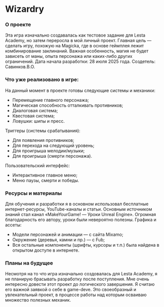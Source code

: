 # Wizardry

### О проекте
Эта игра изначально создавалась как тестовое задание для Lesta Academy, но затем переросла в мой личный проект. Главная цель — сделать игру, похожую на Magicka, где в основе геймплея лежит комбинирование заклинаний. Важная особенность, магия не будет зависеть от маны, опыта персонажа или каких-либо других ограничений.
Дата начала разработки: 28 июля 2025 года.
Создетель: Савинков.В.О.

### Что уже реализовано в игре:
На данный момент в проекте готовы следующие системы и механики:
- Перемещение главного персонажа;
- Магическая способность отталкивать противников;
- Диалоговая система;
- Квестовая система;
- Ловушки: шипы и пресс.

Триггеры (системы срабатывания):
- Для появления противников;
- Для перехода на следующий уровень;
- Для проигрыша мелодии/музыки;
- Для проигрыша (смерти персонажа).

Пользовательский интерфейс:
- Интерактивное главное меню;
- Меню паузы, смерти и победы.

### Ресурсы и материалы
Для обучения и разработки я в основном использовал бесплатные интернет-ресурсы, YouTube-каналы и статьи. Основным источником знаний стал канал «MakeYourGame! — Уроки Unreal Engine». Огромная благодарность его автору, уроки были невероятно полезны. 
Графика и ассеты:
- Модели персонажей и анимации — с сайта Mixamo;
- Окружение (деревья, камни и пр.) — с Fub;
- Вся остальные компоненты (шрифты, курсоры и т.п.) была найдена в открытом доступе в интернете.

### Планы на будущее
Несмотря на то что игра изначально создовалась для Lesta Academy, я не планирую брасывать разработку после поступления. Мне очень интересно довести этот проект до логического завершения. Я считаю его важной заявкой о себе в game-deve. Это своеобразный и увлекательный проект, в процессе работы над которым осваиваю множество полезных механик.
